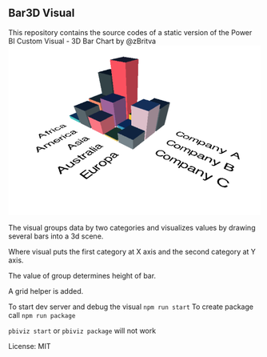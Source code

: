 ## Bar3D Visual

This repository contains the source codes of a static version of the Power BI Custom Visual - 3D Bar Chart by @zBritva
![Preview](docs/preview.png)

The visual groups data by two categories and visualizes values by drawing several bars into a 3d scene.

Where visual puts the first category at X axis and the second category at Y axis.

The value of group determines height of bar.

A grid helper is added.

To start dev server and debug the visual
`npm run start`
To create package call
`npm run package`

`pbiviz start` or `pbiviz package` will not work



License: MIT
